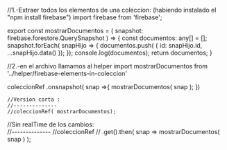 //1.-Extraer todos los elementos de una coleccion: (habiendo instalado el "npm install firebase")
import firebase from 'firebase';


export const mostrarDocumentos = ( snapshot: firebase.forestore.QuerySnapshot ) => {
    const documentos: any[] = [];
			snapshot.forEach( snapHijo => {
				documentos.push( {
					id: snapHijo.id,
					...snapHijo.data()
				});
            });
    console.log(documentos);
    return documentos;
}

//2.-en el archivo llamamos al helper 
import mostrarDocumentos from '../helper/firebase-elements-in-coleccion'

coleccionRef
    .onsnapshot( snap =>{
        mostrarDocumentos( snap );
    })


    //Version corta :
    //--------------
    //coleccionRef( mostrarDocumentos);



//Sin realTime de los cambios:  
//--------------
//coleccionRef
//    .get().then( snap => mostrarDocumentos( snap ) );